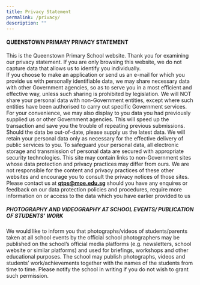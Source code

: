 ```yaml
---
title: Privacy Statement
permalink: /privacy/
description: ""
---
```

#### QUEENSTOWN PRIMARY PRIVACY STATEMENT <br>

This is the Queenstown Primary School website. Thank you for examining our privacy statement. 
If you are only browsing this website, we do not capture data that allows us to identify you individually. <br>
If you choose to make an application or send us an e-mail for which you provide us with personally identifiable data, we may share necessary data with other Government agencies, so as to serve you in a most efficient and effective way, unless such sharing is prohibited by legislation. We will NOT share your personal data with non-Government entities, except where such entities have been authorised to carry out specific Government services. <br>
For your convenience, we may also display to you data you had previously supplied us or other Government agencies. This will speed up the transaction and save you the trouble of repeating previous submissions. Should the data be out-of-date, please supply us the latest data. We will retain your personal data only as necessary for the effective delivery of public services to you.
To safeguard your personal data, all electronic storage and transmission of personal data are secured with appropriate security technologies.
This site may contain links to non-Government sites whose data protection and privacy practices may differ from ours. We are not responsible for the content and privacy practices of these other websites and encourage you to consult the privacy notices of those sites.
Please contact us at **qtps@moe.edu.sg** should you have any enquires or feedback on our data protection policies and procedures,
require more information on or access to the data which you have earlier provided to us  

##### PHOTOGRAPHY AND VIDEOGRAPHY AT SCHOOL EVENTS/ PUBLICATION OF STUDENTS’ WORK
We would like to inform you that photographs/videos of students/parents taken at all school events by the official school photographers may be published on the school’s official media platforms (e.g. newsletters, school website or similar platforms) and used for briefings, workshops and other educational purposes. The school may publish photographs, videos and students’ work/achievements together with the names of the students from time to time. Please notify the school in writing if you do not wish to grant such permission.

